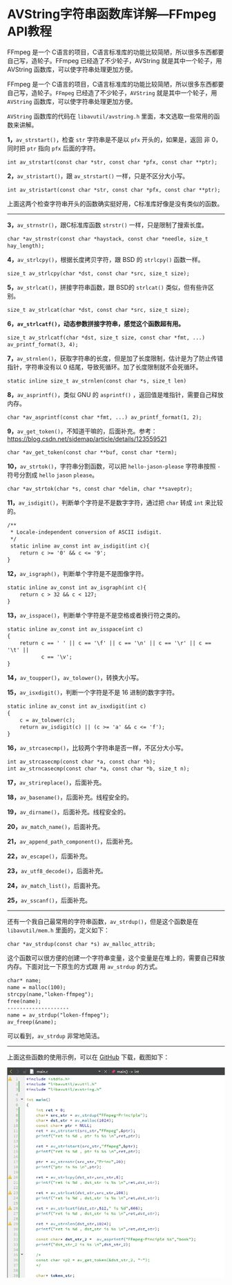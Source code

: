 # AVString字符串函数库详解—FFmpeg API教程

<div id="meta-description---">FFmpeg 是一个 C语言的项目，C语言标准库的功能比较简陋，所以很多东西都要自己写，造轮子。FFmpeg 已经造了不少轮子，AVString 就是其中一个轮子，用 AVString 函数库，可以使字符串处理更加方便。</div>

FFmpeg 是一个 C语言的项目，C语言标准库的功能比较简陋，所以很多东西都要自己写，造轮子。`FFmpeg` 已经造了不少轮子，`AVString` 就是其中一个轮子，用 `AVString` 函数库，可以使字符串处理更加方便。

`AVString` 函数库的代码在 `libavutil/avstring.h` 里面，本文选取一些常用的函数来讲解。

**1，**`av_strstart()`，检查 `str` 字符串是不是以 `pfx` 开头的，如果是，返回 非 0，同时把 `ptr` 指向 `pfx` 后面的字符。

```
int av_strstart(const char *str, const char *pfx, const char **ptr);
```

**2，**`av_stristart()`，跟 `av_strstart()` 一样，只是不区分大小写。

```
int av_stristart(const char *str, const char *pfx, const char **ptr);
```

上面这两个检查字符串开头的函数确实挺好用，C标准库好像是没有类似的函数。

------

**3，**`av_strnstr()`，跟C标准库函数 `strstr()` 一样，只是限制了搜索长度。

```
char *av_strnstr(const char *haystack, const char *needle, size_t hay_length);
```

**4，**`av_strlcpy()`，根据长度拷贝字符，跟 BSD 的 `strlcpy()` 函数一样。

```
size_t av_strlcpy(char *dst, const char *src, size_t size);
```

**5，**`av_strlcat()`，拼接字符串函数，跟  BSD的 `strlcat()` 类似，但有些许区别。

```
size_t av_strlcat(char *dst, const char *src, size_t size);
```

**6，`av_strlcatf()`，动态参数拼接字符串，感觉这个函数超有用。**

```
size_t av_strlcatf(char *dst, size_t size, const char *fmt, ...) av_printf_format(3, 4);
```

**7，**`av_strnlen()`，获取字符串的长度，但是加了长度限制，估计是为了防止传错指针，字符串没有以 0 结尾，导致死循环。加了长度限制就不会死循环。

```
static inline size_t av_strnlen(const char *s, size_t len)
```

**8，**`av_asprintf()`，类似 GNU 的 `asprintf()` ，返回值是堆指针，需要自己释放内存。

```
char *av_asprintf(const char *fmt, ...) av_printf_format(1, 2);
```

**9，**`av_get_token()`，不知道干嘛的，后面补充。参考：https://blog.csdn.net/sidemap/article/details/123559521

```
char *av_get_token(const char **buf, const char *term);
```

**10，**`av_strtok()`，字符串分割函数，可以把 `hello-jason-please` 字符串按照 `-` 符号分割成 `hello` `jason`  `please`。

```
char *av_strtok(char *s, const char *delim, char **saveptr);
```

**11，**`av_isdigit()`，判断单个字符是不是数字字符，通过把 `char` 转成 `int` 来比较的。

```
/**
 * Locale-independent conversion of ASCII isdigit.
 */
 static inline av_const int av_isdigit(int c){
    return c >= '0' && c <= '9';
}
```

**12，**`av_isgraph()`，判断单个字符是不是图像字符。

```
static inline av_const int av_isgraph(int c){
    return c > 32 && c < 127;
}
```

**13，**`av_isspace()`，判断单个字符是不是空格或者换行符之类的。

```
static inline av_const int av_isspace(int c)
{
    return c == ' ' || c == '\f' || c == '\n' || c == '\r' || c == '\t' ||
           c == '\v';
}
```

**14，**`av_toupper()`，`av_tolower()`，转换大小写。

**15，**`av_isxdigit()`，判断一个字符是不是 16 进制的数字字符。

```
static inline av_const int av_isxdigit(int c)
{
    c = av_tolower(c);
    return av_isdigit(c) || (c >= 'a' && c <= 'f');
}
```

**16，**`av_strcasecmp()`，比较两个字符串是否一样，不区分大小写。

```
int av_strcasecmp(const char *a, const char *b);
int av_strncasecmp(const char *a, const char *b, size_t n);
```

**17，**`av_strireplace()`，后面补充。

**18，**`av_basename()`，后面补充。线程安全的。

**19，**`av_dirname()`，后面补充。线程安全的。

**20，**`av_match_name()`，后面补充。

**21，**`av_append_path_component()`，后面补充。

**22，**`av_escape()`，后面补充。

**23，**`av_utf8_decode()`，后面补充。

**24，**`av_match_list()`，后面补充。

**25，**`av_sscanf()`，后面补充。

---

还有一个我自己最常用的字符串函数，`av_strdup()`，但是这个函数是在 `libavutil/mem.h` 里面的，定义如下：

```
char *av_strdup(const char *s) av_malloc_attrib;
```

这个函数可以很方便的创建一个字符串变量，这个变量是在堆上的，需要自己释放内存。下面对比一下原生的方式跟 用 `av_strdup` 的方式。

```
char* name;
name = malloc(100);
strcpy(name,"loken-ffmpeg");
free(name);
--------------------
name = av_strdup("loken-ffmpeg");
av_freep(&name);
```

可以看到，`av_strdup` 非常地简洁。

------

上面这些函数的使用示例，可以在 [GitHub](https://github.com/lokenetwork/FFmpeg-Principle/tree/main/avstring) 下载，截图如下：

![1-1](avstring\1-1.png)





